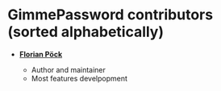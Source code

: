 GimmePassword contributors (sorted alphabetically)
============================================

* **[Florian Pöck](https://github.com/yafp)**

  * Author and maintainer
  * Most features develpopment
